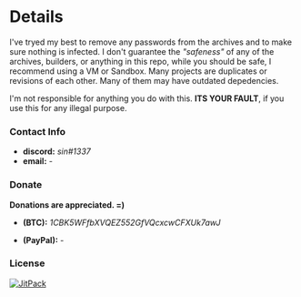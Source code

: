 # **Details**



I've tryed my best to remove any passwords from the archives and to make sure nothing is infected.
I don't guarantee the *"safeness"* of any of the archives, builders, or anything in this repo, while you should be safe, I recommend using a VM or Sandbox.
Many projects are duplicates or revisions of each other. Many of them may have outdated depedencies.


I'm not responsible for anything you do with this.
**ITS YOUR FAULT**, if you use this for any illegal purpose.



### **Contact Info**



- **discord:** *sin#1337*
- **email:** *-*



### **Donate**



**Donations are appreciated. =)**

- **(BTC):** *1CBK5WFfbXVQEZ552GfVQcxcwCFXUk7awJ*

- **(PayPal):** *-*



### **License**

[![JitPack](https://img.shields.io/badge/license-MIT_License_with_anime_exception-green.svg)](https://github.com/8cy/net/blob/master/LICENSE)
